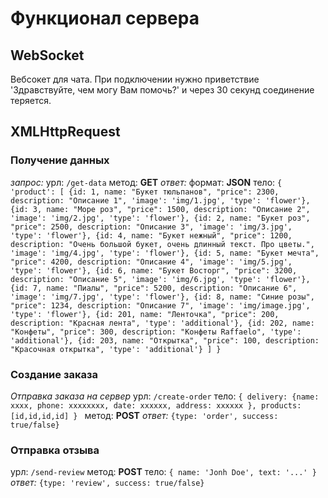# Функционал сервера

## WebSocket
Вебсокет для чата. При подключении нужно приветствие 'Здравствуйте, чем могу Вам помочь?' и через 30 секунд соединение теряется.

## XMLHttpRequest
### Получение данных
*запрос:*
урл: `/get-data`
метод: **GET**
*ответ:*
    формат: **JSON**
    тело:  `{
        'product': [
            {id: 1, name: "Букет тюльпанов", "price": 2300, description: "Описание 1", 'image': 'img/1.jpg', 'type': 'flower'},
            {id: 3, name: "Море роз", "price": 1500, description: "Описание 2", 'image': 'img/2.jpg', 'type': 'flower'},
            {id: 2, name: "Букет роз", "price": 2500, description: "Описание 3", 'image': 'img/3.jpg', 'type': 'flower'},
            {id: 4, name: "Букет нежный", "price": 1200, description: "Очень большой букет, очень длинный текст. Про цветы.", 'image': 'img/4.jpg', 'type': 'flower'},
            {id: 5, name: "Букет мечта", "price": 4200, description: "Описание 4", 'image': 'img/5.jpg', 'type': 'flower'},
            {id: 6, name: "Букет Восторг", "price": 3200, description: "Описание 5", 'image': 'img/6.jpg', 'type': 'flower'},
            {id: 7, name: "Пиалы", "price": 5200, description: "Описание 6", 'image': 'img/7.jpg', 'type': 'flower'},
            {id: 8, name: "Синие розы", "price": 1234, description: "Описание 7", 'image': 'img/image.jpg', 'type': 'flower'},
            {id: 201, name: "Ленточка", "price": 200, description: "Красная лента", 'type': 'additional'},
            {id: 202, name: "Конфеты", "price": 300, description: "Конфеты Raffaelo", 'type': 'additional'},
            {id: 203, name: "Открытка", "price": 100, description: "Красочная открытка", 'type': 'additional'}
        ]
    }`
### Создание заказа
*Отправка заказа на сервер*
урл: `/create-order`
тело: `{
        delivery: {name: xxxx, phone: xxxxxxxx, date: xxxxxx, address: xxxxxx },
        products: [id,id,id,id]
    }
    `
метод: **POST**
*ответ:* `{type: 'order', success: true/false}`
### Отправка отзыва
урл: `/send-review`
метод: **POST**
тело: `{
    name: 'Jonh Doe',
    text: '...'
}`
*ответ:* `{type: 'review', success: true/false}`